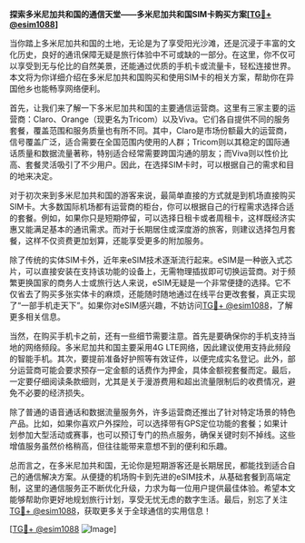 **探索多米尼加共和国的通信天堂——多米尼加共和国SIM卡购买方案[[TG💪+ @esim1088](https://t.me/s/esim1088)]**

当你踏上多米尼加共和国的土地，无论是为了享受阳光沙滩，还是沉浸于丰富的文化历史，良好的通讯保障无疑是旅行体验中不可或缺的一部分。在这里，你不仅可以享受到无与伦比的自然美景，还能通过优质的手机卡或流量卡，轻松连接世界。本文将为你详细介绍在多米尼加共和国购买和使用SIM卡的相关方案，帮助你在异国他乡也能畅享网络便利。

首先，让我们来了解一下多米尼加共和国的主要通信运营商。这里有三家主要的运营商：Claro、Orange（现更名为Tricom）以及Viva。它们各自提供不同的服务套餐，覆盖范围和服务质量也有所不同。其中，Claro是市场份额最大的运营商，信号覆盖广泛，适合需要在全国范围内使用的人群；Tricom则以其稳定的国际通话质量和数据流量著称，特别适合经常需要跨国沟通的朋友；而Viva则以性价比高、套餐灵活吸引了不少用户。因此，在选择SIM卡时，可以根据自己的需求和目的地来决定。

对于初次来到多米尼加共和国的游客来说，最简单直接的方式就是到机场直接购买SIM卡。大多数国际机场都有运营商的柜台，你可以根据自己的行程需求选择合适的套餐。例如，如果你只是短期停留，可以选择日租卡或者周租卡，这样既经济实惠又能满足基本的通讯需求。而对于长期居住或深度游的旅客，则建议选择包月套餐，这样不仅资费更加划算，还能享受更多的附加服务。

除了传统的实体SIM卡外，近年来eSIM技术逐渐流行起来。eSIM是一种嵌入式芯片，可以直接安装在支持该功能的设备上，无需物理插拔即可切换运营商。对于频繁更换国家的商务人士或旅行达人来说，eSIM无疑是一个非常便捷的选择。它不仅省去了购买多张实体卡的麻烦，还能随时随地通过在线平台更改套餐，真正实现了“一部手机走天下”。如果你对eSIM感兴趣，不妨访问[TG💪+ @esim1088](https://t.me/s/esim1088)，了解更多相关信息。

当然，在购买手机卡之前，还有一些细节需要注意。首先是要确保你的手机支持当地的网络频段。多米尼加共和国主要采用4G LTE网络，因此建议使用支持此频段的智能手机。其次，要提前准备好护照等有效证件，以便完成实名登记。此外，部分运营商可能会要求预存一定金额的话费作为押金，具体金额视套餐而定。最后，一定要仔细阅读条款细则，尤其是关于漫游费用和超出流量限制后的收费情况，避免不必要的经济损失。

除了普通的语音通话和数据流量服务外，许多运营商还推出了针对特定场景的特色产品。比如，如果你喜欢户外探险，可以选择带有GPS定位功能的套餐；如果计划参加大型活动或赛事，也可以预订专门的热点服务，确保关键时刻不掉线。这些增值服务虽然价格稍高，但往往能带来意想不到的便利和乐趣。

总而言之，在多米尼加共和国，无论你是短期游客还是长期居民，都能找到适合自己的通信解决方案。从便捷的机场购卡到先进的eSIM技术，从基础套餐到高端定制，这里的通信服务正不断优化升级，力求为每一位用户提供最佳体验。希望本文能够帮助你更好地规划旅行计划，享受无忧无虑的数字生活。最后，别忘了关注[TG💪+ @esim1088](https://t.me/s/esim1088)，获取更多关于全球通信的实用信息！

[[TG💪+ @esim1088](https://t.me/s/esim1088) ![Image](https://i.postimg.cc/4NQfJmqS/Snipaste-2025-05-13-00-14-12.png)]